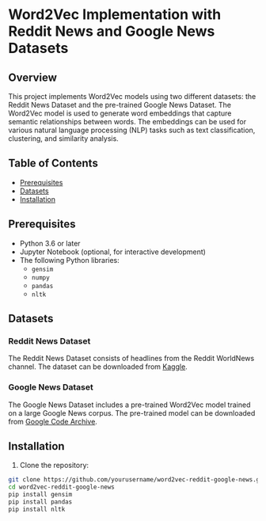 # Word2Vec Implementation with Reddit News and Google News Datasets

## Overview

This project implements Word2Vec models using two different datasets: the Reddit News Dataset and the pre-trained Google News Dataset. The Word2Vec model is used to generate word embeddings that capture semantic relationships between words. The embeddings can be used for various natural language processing (NLP) tasks such as text classification, clustering, and similarity analysis.

## Table of Contents

- [Prerequisites](#prerequisites)
- [Datasets](#datasets)
- [Installation](#installation)

## Prerequisites

- Python 3.6 or later
- Jupyter Notebook (optional, for interactive development)
- The following Python libraries:
  - `gensim`
  - `numpy`
  - `pandas`
  - `nltk`

## Datasets

### Reddit News Dataset

The Reddit News Dataset consists of headlines from the Reddit WorldNews channel. The dataset can be downloaded from [Kaggle](https://www.kaggle.com/aitzhan7/reddit-news).

### Google News Dataset

The Google News Dataset includes a pre-trained Word2Vec model trained on a large Google News corpus. The pre-trained model can be downloaded from [Google Code Archive](https://code.google.com/archive/p/word2vec/).

## Installation

1. Clone the repository:

```bash
git clone https://github.com/yourusername/word2vec-reddit-google-news.git
cd word2vec-reddit-google-news
pip install gensim
pip install pandas
pip install nltk

